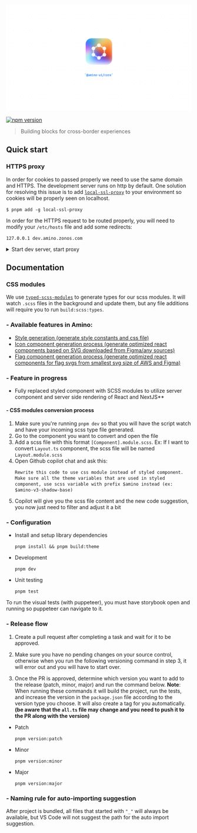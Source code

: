 ![amino logo](./public/logo.png)

[![npm version](https://badge.fury.io/js/@zonos%2Famino.svg)](https://www.npmjs.com/package/@zonos/amino)

> Building blocks for cross-border experiences

## Quick start

### HTTPS proxy

In order for cookies to passed properly we need to use the same domain and HTTPS. The development server runs on http by default. One solution for resolving this issue is to add [`local-ssl-proxy`](https://www.npmjs.com/package/local-ssl-proxy) to your environment so cookies will be properly seen on localhost.

```shell script
$ pnpm add -g local-ssl-proxy
```

In order for the HTTPS request to be routed properly, you will need to modify your `/etc/hosts` file and add some redirects:

```
127.0.0.1 dev.amino.zonos.com
```

<details>
  <summary>Start dev server, start proxy</summary>

In the terminal, run the following:

```sh
$ pnpm dev
```

To also open the browser to the page (https://dev.amino.zonos.com), you can use:

```sh
$ pnpm dev:open
```

</details>

## Documentation

### CSS modules

We use [`typed-scss-modules`](https://www.npmjs.com/package/typed-scss-modules) to generate types for our scss modules. It will watch `.scss` files in the background and update them, but any file additions will require you to run `build:scss:types`.

### - Available features in Amino:

- [Style generation (generate style constants and css file)](./build-utils/css/README.md)
- [Icon component generation process (generate optimized react components based on SVG downloaded from Figma/any sources)](./svgReact/icons/README.md)
- [Flag component generation process (generate optimized react components for flag svgs from smallest svg size of AWS and Figma)](./svgReact/flags/README.md)

### - Feature in progress

- Fully replaced styled component with SCSS modules to utilize server component and server side rendering of React and NextJS\*\*

#### - CSS modules conversion process

1. Make sure you're running `pnpm dev` so that you will have the script watch and have your incoming scss type file generated.
2. Go to the component you want to convert and open the file
3. Add a scss file with this format `[Component].module.scss`. Ex: If I want to convert `Layout.ts` component, the scss file will be named `Layout.module.scss`
4. Open Github copilot chat and ask this:
   ```
   Rewrite this code to use css module instead of styled component. Make sure all the theme variables that are used in styled component, use scss variable with prefix $amino instead (ex: $amino-v3-shadow-base)
   ```
5. Copilot will give you the scss file content and the new code suggestion, you now just need to filter and adjust it a bit

### - Configuration

- Install and setup library dependencies
  ```
  pnpm install && pnpm build:theme
  ```
- Development
  ```
  pnpm dev
  ```
- Unit testing
  ```
  pnpm test
  ```

To run the visual tests (with puppeteer), you must have storybook open and running so puppeteer can navigate to it.

### - Release flow

1. Create a pull request after completing a task and wait for it to be approved.

2. Make sure you have no pending changes on your source control, otherwise when you run the following versioning command in step 3, it will error out and you will have to start over.

3. Once the PR is approved, determine which version you want to add to the release (patch, minor, major) and run the command below.
   **Note**: When running these commands it will build the project, run the tests, and increase the version in the `package.json` file according to the version type you choose. It will also create a tag for you automatically. **(be aware that the `all.ts` file may change and you need to push it to the PR along with the version)**

- Patch
  ```
  pnpm version:patch
  ```
- Minor
  ```
  pnpm version:minor
  ```
- Major
  ```
  pnpm version:major
  ```

### - Naming rule for auto-importing suggestion

After project is bundled, all files that started with `"_"` will always be available, but VS Code will not suggest the path for the auto import suggestion.
